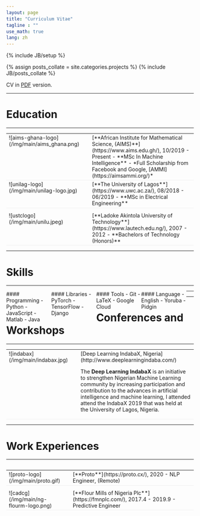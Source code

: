 ```yaml
---
layout: page
title: "Curriculum Vitae"
tagline : ""
use_math: true
lang: zh
---
```

{% include JB/setup %}

<!-- <div class="page-header">
  <div class="pull-right">
    {% include contact_icons %}
  </div>
</div> -->

{% assign posts_collate = site.categories.projects %}
{% include JB/posts_collate %}

CV in [PDF](/archive/SewadeOgunCV.pdf) version.

---

# Education
---
<table style="width:100%">
<col width="9%">
<col width="20">
<col >

<tr style="border-bottom:1pt solid #eee">
<td markdown="1">
![aims-ghana-logo](/img/main/aims_ghana.png)
</td>
<td></td>
<td markdown="1">
[**African Institute for Mathematical Science, (AIMS)**](https://www.aims.edu.gh/), 10/2019 - Present 
- **MSc In Machine Intelligence**
- *Full Scholarship from Facebook and Google, [AMMI](https://aimsammi.org/)*
</td> 
</tr>

<tr style="border-bottom:1pt solid #eee">
<td markdown="1">
![unilag-logo](/img/main/unilag-logo.jpg)
</td>
<td></td>
<td markdown="1">
[**The University of Lagos**](https://www.uwc.ac.za/), 08/2018 - 06/2019 
- **MSc in Electrical Engineering**
</td> 
</tr>

<tr height="10"/>
<tr style="border-bottom:1pt solid #eee">
<td markdown="1">
![ustclogo](/img/main/unilu.jpeg)
</td>
<td></td>
<td markdown="1">
[**Ladoke Akintola University of Technology**](https://www.lautech.edu.ng/), 2007 - 2012
- **Bachelors of Technology (Honors)**
</td> 
</tr>

</table>

---

# Skills
---
<div class="container">
<div class="leftpane1" markdown="1">
#### Programming
- Python
- JavaScript
- Matlab
- Java
</div>
  
<div class="leftpane1" markdown="1">
#### Libraries
- PyTorch
- TensorFlow
- Django
</div>
  
<div class="leftpane1" markdown="1">
#### Tools
- Git 
- LaTeX
- Google Cloud
</div>

<div class="leftpane1" markdown="1">
#### Language
- English
- Yoruba
- Pidgin
</div>
</div>

---

---

# Conferences and Workshops 
---
<table style="width:100%">
<col width="17%">
<col width="20">
<col >

<tr style="border-bottom:1pt solid #eee">
<td markdown="1">
![indabax](/img/main/indabax.jpg)
</td>
<td></td>
<td markdown="1">
[Deep Learning IndabaX, Nigeria](http://www.deeplearningindaba.com/)

The **Deep Learning IndabaX** is an initiative to strengthen Nigerian Machine Learning community by increasing participation and contribution to the advances in artificial intelligence and machine learning, I attended attend the IndabaX 2019 that was held at the University of Lagos, Nigeria.
</td> 
</tr>
</table>

---

# Work Experiences
---
<table style="width:100%">
<col width="17%">
<col width="20">
<col >

<table style="width:100%">
<col width="17%">
<col width="20">
<col >
<tr style="border-bottom:1pt solid #eee">
<td markdown="1">
![proto-logo](/img/main/proto.gif)
</td>
<td></td>
<td markdown="1">
[**Proto**](https://proto.cx/), 2020 
- NLP Engineer, (Remote)
</td> 
</tr>

<tr height="10"/>
<tr style="border-bottom:1pt solid #eee">
<td markdown="1">
![cadcg](/img/main/ng-flourm-logo.png)
</td>
<td></td>
<td markdown="1">
[**Flour Mills of Nigeria Plc**](https://fmnplc.com/), 2017.4 - 2019.9 
- Predictive Engineer
</td> 
</tr>

</table>

<style type="text/css">
td {
    border: 0.5px;
    vertical-align: top;
    text-align: left;
}

.container {
  width: 100%;
  height: 100%;
}

.leftpane1 {
    width: 24%;
    height: 100%;
    float: left;
    border-collapse: collapse;
}

.leftpane2 {
    width: 8%;
    height: 100%;
    margin: 8px;
  	float: left;
    border-collapse: collapse;
}

.leftpane3 {
    width: 86%;
    height: 100%;
  	float: left;
    border-collapse: collapse;
}

.leftpane4 {
    width: 15%;
    height: 100%;
    margin: 8px;
  	float: left;
    border-collapse: collapse;
}

.leftpane5 {
    width: 80%;
    height: 100%;
  	float: left;
    border-collapse: collapse;
}

.rightpane {
  width: 33%;
  height: 100%;
  float: right;
  background-color: yellow;
  border-collapse: collapse;
}
</style>
